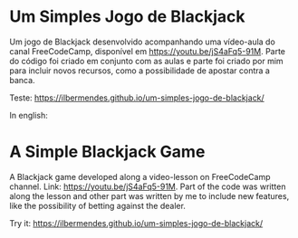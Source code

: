 # Um Simples Jogo de Blackjack
Um jogo de Blackjack desenvolvido acompanhando uma vídeo-aula do canal FreeCodeCamp, disponível em https://youtu.be/jS4aFq5-91M. 
Parte do código foi criado em conjunto com as aulas e parte foi criado por mim para incluir novos recursos, como a possibilidade de apostar contra a banca.

Teste: https://ilbermendes.github.io/um-simples-jogo-de-blackjack/

In english:

# A Simple Blackjack Game
A Blackjack game developed along a video-lesson on FreeCodeCamp channel. Link: https://youtu.be/jS4aFq5-91M.
Part of the code was written along the lesson and other part was written by me to include new features, like the possibility of betting against the dealer.

Try it: https://ilbermendes.github.io/um-simples-jogo-de-blackjack/
